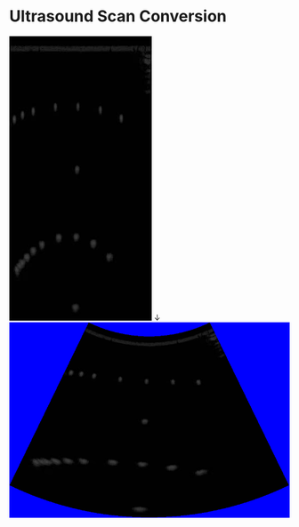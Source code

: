 # Ultrasound Scan Conversion

![raw image](./images//input/input.jpeg)
↓
![converted image](./images/output/output.png)
